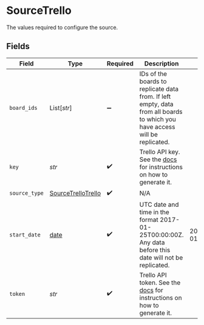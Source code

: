 # SourceTrello

The values required to configure the source.


## Fields

| Field                                                                                                                                                                              | Type                                                                                                                                                                               | Required                                                                                                                                                                           | Description                                                                                                                                                                        | Example                                                                                                                                                                            |
| ---------------------------------------------------------------------------------------------------------------------------------------------------------------------------------- | ---------------------------------------------------------------------------------------------------------------------------------------------------------------------------------- | ---------------------------------------------------------------------------------------------------------------------------------------------------------------------------------- | ---------------------------------------------------------------------------------------------------------------------------------------------------------------------------------- | ---------------------------------------------------------------------------------------------------------------------------------------------------------------------------------- |
| `board_ids`                                                                                                                                                                        | List[*str*]                                                                                                                                                                        | :heavy_minus_sign:                                                                                                                                                                 | IDs of the boards to replicate data from. If left empty, data from all boards to which you have access will be replicated.                                                         |                                                                                                                                                                                    |
| `key`                                                                                                                                                                              | *str*                                                                                                                                                                              | :heavy_check_mark:                                                                                                                                                                 | Trello API key. See the <a href="https://developer.atlassian.com/cloud/trello/guides/rest-api/authorization/#using-basic-oauth">docs</a> for instructions on how to generate it.   |                                                                                                                                                                                    |
| `source_type`                                                                                                                                                                      | [SourceTrelloTrello](../../models/shared/sourcetrellotrello.md)                                                                                                                    | :heavy_check_mark:                                                                                                                                                                 | N/A                                                                                                                                                                                |                                                                                                                                                                                    |
| `start_date`                                                                                                                                                                       | [date](https://docs.python.org/3/library/datetime.html#date-objects)                                                                                                               | :heavy_check_mark:                                                                                                                                                                 | UTC date and time in the format 2017-01-25T00:00:00Z. Any data before this date will not be replicated.                                                                            | 2021-03-01T00:00:00Z                                                                                                                                                               |
| `token`                                                                                                                                                                            | *str*                                                                                                                                                                              | :heavy_check_mark:                                                                                                                                                                 | Trello API token. See the <a href="https://developer.atlassian.com/cloud/trello/guides/rest-api/authorization/#using-basic-oauth">docs</a> for instructions on how to generate it. |                                                                                                                                                                                    |